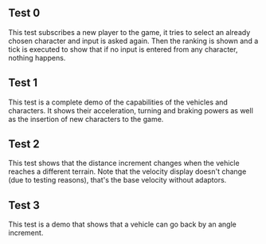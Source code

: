 ## Test 0
This test subscribes a new player to the game, it tries to select an already chosen character and input is asked again. Then the ranking is shown and a tick is executed to show that if no input is entered from any character, nothing happens.

## Test 1
This test is a complete demo of the capabilities of the vehicles and characters. It shows their acceleration, turning and braking powers as well as the insertion of new characters to the game.

## Test 2
This test shows that the distance increment changes when the vehicle reaches a different terrain. Note that the velocity display doesn't change (due to testing reasons), that's the base velocity without adaptors.

## Test 3
This test is a demo that shows that a vehicle can go back by an angle increment.
